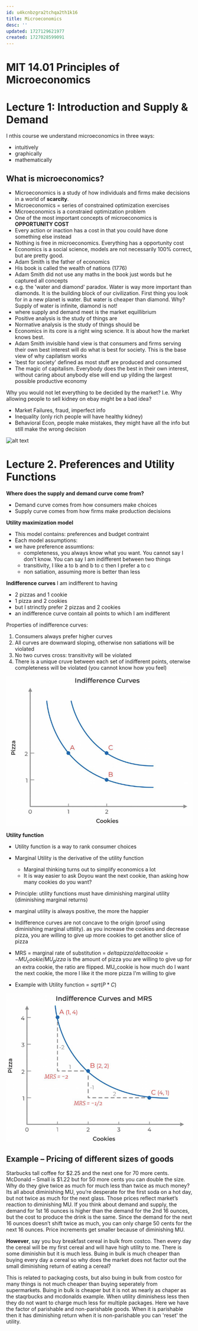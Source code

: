 ```yaml
---
id: u4kcnbzgra2tchqa2th1k16
title: Microeconomics
desc: ''
updated: 1727129621977
created: 1727028599091
---
```


# MIT 14.01 Principles of Microeconomics

# Lecture 1: Introduction and Supply & Demand

I nthis course we understand microeconomics in three ways:
- intuitively
- graphically
- mathematically

## What is microeconomics?

- Microeconomics is a study of how individuals and firms make decisions in a world of **scarcity**.
- Microeconomics = series of constrained optimization exercises
- Microeconomics is a constraied optimization problem
- One of the most important concepts of microeconomics is **OPPORTUNITY COST**
- Every action or inaction has a cost in that you could have done something else instead
- Nothing is free in microeconomics. Everything has a opportunity cost
- Economics is a social science, models are not necessarily 100% correct, but are pretty good.
- Adam Smith is the father of economics
- His book is called the wealth of nations (1776)
- Adam Smith did not use any maths in the book just words but he captured all concepts
- e.g. the 'water and diamond' paradox. Water is way more important than diamonds. It is the building block of our civilization.  First thing you look for in a new planet is water. But water is cheaper than diamond. Why? Supply of water is infinite, diamond is not!
- where supply and demand meet is the market equillibrium
- Positive analysis is the study of things are
- Normative analysis is the study of things should be
- Economics in its core is a right wing science. It is about how the market knows best.
- Adam Smith invisible hand view is that consumers and firms serving their own best interest will do what is best for society. This is the base view of why capilatism works
- 'best for society' defined as most stuff are produced and consumed
- The magic of capitalism. Everybody does the best in their own interest, without caring about anybody else will end up yilding the largest possible productive economy

Why you would not let everything to be decided by the market? I.e. Why allowing people to sell kidney on ebay might be a bad idea?
- Market Failures, fraud, imperfect info
- Inequality (only rich people will have healthy kidney)
- Behavioral Econ, people make mistakes, they might have all the info but still make the wrong decision



![alt text](assets/images/image.png)

# Lecture 2. Preferences and Utility Functions 

**Where does the supply and demand curve come from?**

- Demand curve comes from how consumers make choices
- Supply curve comes from how firms make production decisions

**Utility maximization model**
- This model contains: preferences and budget contraint
- Each model assumptions:
- we have preference assumtions:
    - completeness, you always know what you want. You cannot say I don't know. You can say I am indifferent between two things
    - transitivity, I like a to b and b to c then I prefer a to c
    - non satiation, assuming more is better than less


**Indifference curves**
I am indifferent to having
- 2 pizzas and 1 cookie
- 1 pizza and 2 cookies
- but I strinctly prefer 2 pizzas and 2 cookies
- an indifference curve contain all points to which I am indifferent

Properties of indifference curves:
1. Consumers always prefer higher curves
2. All curves are downward sloping, otherwise non satiations will be violated
3. No two curves cross: transitivity will be violated
4. There is a unique cruve between each set of indifferent points, oterwise completeness will be violated (you cannot know how you feel)

![alt text](assets/images/indifference_curve.png)

**Utility function**
- Utility function is a way to rank consumer choices
- Marginal Utility is the derivative of the utility function
    - Marginal thinking turns out to simplify economics a lot
    - It is way easier to ask Doyou want the next cookie, than asking how many cookies do you want?
- Principle: utility functions must have diminishing marginal utility (diminishing marginal returns)
- marginal utility is always positive, the more the happier


- Indifference curves are not concave to the origin (proof using diminishing marginal uttility). as you increase the cookies and decrease pizza, you are 
willing to give up more cookies to get another slice of pizza
- MRS = marginal rate of substitution = $delta pizza/delta cookie = -MU_cookie/ MU_pizza$ is the amount of pizza you are willing to give up for an extra cookie, the ratio are flipped. MU_cookie is how much do I want the next cookie, the more I like it the more pizza I'm willing to give
- Example with Utility function = $sqrt(P*C)$


![alt text](assets/images/mrs.png)

## Example – Pricing of different sizes of goods

Starbucks tall coffee for $2.25 and the next one for 70 more cents. McDonald – Small is $1.22 but for 50 more cents you can double the size. Why do they give twice as much for much less than twice as much money? Its all about diminishing MU, you’re desperate for the first soda on a hot day, but not twice as much for the next glass. Those prices reflect market’s reaction to diminishing MU. If you think about demand and supply, the demand for 1st 16 ounces is higher than the demand for the 2nd 16 ounces, but the cost to produce the drink is the same. Since the demand for the next 16 ounces doesn’t shift twice as much, you can only charge 50 cents for the next 16 ounces. Price increments get smaller because of diminishing MU.

**However**, say you buy breakfast cereal in bulk from costco. Then every day the cereal will be my first cereal and will have high utility to me. There is some diminishin but it is much less. Buing in bulk is much cheaper than buying every day a cereal so why does the market does not factor out the small diminishing return of eating a cereal?

This is related to packaging costs, but also buing in bulk from costco for many things is not much cheaper than buying seperately from supermarkets.
Buing in bulk is cheaper but it is not as nearly as chaper as the staqrbucks and mcdonalds example. When utility diminishess less then they do not want to charge much less for multiple packages. Here we have the factor of parishable and non-parishable goods. When it is parishable then it has diminishing return when it is non-parishable you can 'reset' the utility.